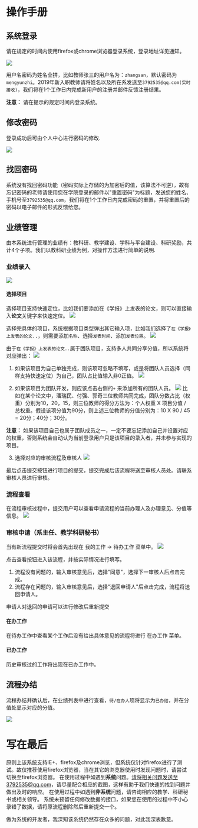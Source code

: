 # 操作手册
## 系统登录
请在规定的时间内使用firefox或chrome浏览器登录系统，登录地址详见通知。

![](readme_images/dab640cc.png)

用户名密码为姓名全拼，比如教师张三的用户名为：`zhangsan`，默认密码为`mengyunzhi`。2019年新入职教师请将姓名以及所在系发送至`3792535@qq.com(实时接收)`，我们将在1个工作日内完成新用户的注册并邮件反馈注册结果。

**注意：** 请在提示的规定时间内登录系统。

## 修改密码
登录成功后可由个人中心进行密码的修改.

![](readme_images/49593ddc.png)

## 找回密码
系统没有找回密码功能（密码实际上存储的为加密后的值，该算法不可逆），故有忘记密码的老师请使用您在学院登录的邮件以"重置密码"为标题，发送您的姓名、手机号至`3792535@qq.com`，我们将在1个工作日内完成密码的重置，并将重置后的密码以电子邮件的形式反馈给您。

## 业绩管理
由本系统进行管理的业绩有：教科研、教学建设、学科与平台建设、科研奖励，共计4个子项。我们以教科研业绩为例，对操作方法进行简单的说明.

### 业绩录入
![](readme_images/4fb46b47.png)


#### 选择项目
选择项目支持快速定位，比如我们要添加在《学报》上发表的论文，则可以直接输入**论文**关键字来快速定位。
![](readme_images/2222ff0d.png)

选择完具体的项目，系统根据项目类型弹出其它输入项，比如我们选择了`在《学报》上发表的论文..`，则需要添加`名称`、选择`发表时间`、添加`发表位置`。
![](readme_images/7f65d840.png)

由于`在《学报》上发表的论文..`属于团队项目，支持多人共同分享分值，所以系统将对应弹出：
![](readme_images/24353681.png)

1. 如果该项目为自己单独完成，则该项可忽略不填写，或是将团队人员选择（同样支持快速定位）为自己，团队占比值输入非0正值。
![](readme_images/40074c62.png)

2. 如果该项目为团队开发，则应该点击右侧的` + ` 来添加所有的团队人员。
![](readme_images/6d4a1f1f.png)
比如在某个论文中，潘瑞民、付强、郭奇三位教师共同完成，团队分数占比（权重）分别为10，20，15，则三位教师的得分方法为：个人权重 X 项目分值 / 总权重。假设该项分值为90分，则上述三位教师的分值分别为：10 X 90 / 45 = 20分；40分；30分。

**注意：** 如果该项目自己也属于团队成员之一，一定不要忘记添加自己并设置对应的权重，否则系统会自动认为当前登录用户只是该项目的录入者，并未参与实现的项目。

3. 选择对应的审核流程及审核人
![](readme_images/319a1ae4.png)


最后点击提交按钮进行项目的提交，提交完成后该流程将送至审核人员处。请联系审核人员进行审核。

### 流程查看
在流程审核过程中，提交用户可以查看申请流程的当前办理人及办理意见、分值等信息。
![](readme_images/0f1b84b3.png)

### 审核申请（系主任、教学科研秘书）
当有新流程提交时将会首先出现在 我的工作 -> 待办工作 菜单中。
![](readme_images/f8bb8288.png)


点击查看按钮进入该流程，并按实际情况进行填写。
1. 流程没有问题的，输入审核意见后，选择"同意"，选择下一审核人后点击完成。
2. 流程存在问题的，输入审核意见后，选择"退回申请人"后点击完成，流程将送回申请人。

申请人对退回的申请可以进行修改后重新提交

#### 在办工作
在待办工作中查看某个工作后没有给出具体意见的流程将进行 在办工作 菜单。

#### 已办工作
历史审核过的工作将出现在已办工作中。

## 流程办结
流程办结并确认后，在业绩列表中进行查看，`待/在办人`项将显示为`已办结`，并在分值处显示对应的分值。

![](readme_images/99f105b6.png)


# 写在最后
原则上该系统支持IE+、firefox及chrome浏览，但系统仅针对firefox进行了测试。故仅推荐使用firefox浏览器，当在其它的浏览器使用时发现问题时，请尝试切换至firefox浏览器。
在使用过程中如遇到**系统**问题。请将相关问题发送至3792535@qq.com，请尽量配合相应的截图，这样有助于我们快速的找到问题并做出及时的响应。
在使用过程中如遇到**非系统**问题，请咨询相应的教学、科研秘书或相关领导。
系统未预留任何修改数据的接口，如果您在使用的过程中不小心录错了数据，请将原流程删除然后重新提交一个。

做为系统的开发者，我深知该系统仍然存在众多的问题，对此我深表歉意。
